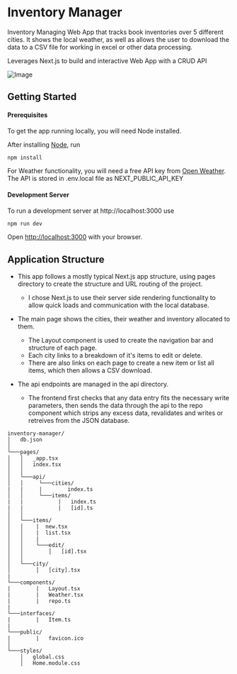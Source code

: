 # Inventory Manager

Inventory Managing Web App that tracks book inventories over 5 different cities.
It shows the local weather, as well as allows the user to download the data to a CSV file for working in excel or other data processing.

Leverages Next.js to build and interactive Web App with a CRUD API

![Image](https://i.ibb.co/w6N33g5/Screenshot-2022-05-13-at-08-46-55-Inventory-Manager.png)

## Getting Started

#### Prerequisites

To get the app running locally, you will need Node installed.

After installing [Node](https://nodejs.org/en/), run

```bash
npm install
```

For Weather functionality, you will need a free API key from [Open Weather](https://openweathermap.org/). The API is stored in .env.local file as NEXT_PUBLIC_API_KEY

#### Development Server

To run a development server at http://localhost:3000 use

```bash
npm run dev
```

Open [http://localhost:3000](http://localhost:3000) with your browser.

## Application Structure

- This app follows a mostly typical Next.js app structure, using pages directory to create the structure and URL routing of the project.

  - I chose Next.js to use their server side rendering functionality to allow quick loads and communication with the local database.

- The main page shows the cities, their weather and inventory allocated to them.

  - The Layout component is used to create the navigation bar and structure of each page.
  - Each city links to a breakdown of it's items to edit or delete.
  - There are also links on each page to create a new item or list all items, which then allows a CSV download.

- The api endpoints are managed in the api directory.
  - The frontend first checks that any data entry fits the necessary write parameters, then sends the data through the api to the repo component which strips any excess data, revalidates and writes or retreives from the JSON database.

```
inventory-manager/
│   db.json
│
└───pages/
│   │   _app.tsx
│   │   index.tsx
│   │
│   └───api/
│   │     └───cities/
|   |     |        index.ts
│   │     └───items/
|   |           |   index.ts
|   |           |   [id].ts
│   │
│   └───items/
│   │    |  new.tsx
│   │    |  list.tsx
│   │    |
│   │    └───edit/
│   │        │   [id].tsx
│   │
│   └───city/
│        │   [city].tsx
|
└───components/
|        |   Layout.tsx
|        |   Weather.tsx
|        |   repo.ts
|
└───interfaces/
|        |   Item.ts
|
└───public/
|        |   favicon.ico
│
└───styles/
    │   global.css
    │   Home.module.css

```
